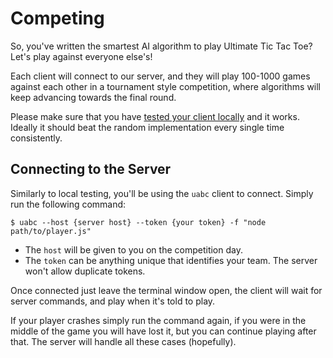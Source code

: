 # Competing

So, you've written the smartest AI algorithm to play Ultimate Tic Tac Toe? Let's play against everyone else's!

Each client will connect to our server, and they will play 100-1000 games against each other in a tournament style competition, where algorithms will keep advancing towards the final round.

Please make sure that you have [tested your client locally](testing_locally.md) and it works. Ideally it should beat the random implementation every single time consistently.

## Connecting to the Server

Similarly to local testing, you'll be using the `uabc` client to connect. Simply run the following command:

```
$ uabc --host {server host} --token {your token} -f "node path/to/player.js"
```

* The `host` will be given to you on the competition day.
* The `token` can be anything unique that identifies your team. The server won't allow duplicate tokens.

Once connected just leave the terminal window open, the client will wait for server commands, and play when it's told to play.

If your player crashes simply run the command again, if you were in the middle of the game you will have lost it, but you can continue playing after that. The server will handle all these cases (hopefully).
